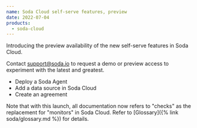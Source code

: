 ```yaml
---
name: Soda Cloud self-serve features, preview
date: 2022-07-04
products:
  - soda-cloud
---
```

Introducing the preview availability of the new self-serve features in Soda Cloud. 

Contact <a href="mailto:support@soda.io">support@soda.io</a> to request a demo or preview access to experiment with the latest and greatest.
* Deploy a Soda Agent
* Add a data source in Soda Cloud
* Create an agreement

Note that with this launch, all documentation now refers to "checks" as the replacement for "monitors" in Soda Cloud. Refer to [Glossary]({% link soda/glossary.md %}) for details.